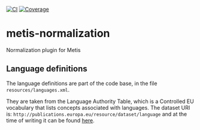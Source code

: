 [![CI](https://github.com/europeana/metis-normalization/actions/workflows/ci.yml/badge.svg)](https://github.com/europeana/metis-normalization/actions/workflows/ci.yml)
[![Coverage](https://sonarcloud.io/api/project_badges/measure?project=europeana_metis-normalization&metric=coverage)](https://sonarcloud.io/summary/new_code?id=europeana_metis-normalization)

# metis-normalization
Normalization plugin for Metis

## Language definitions
The language definitions are part of the code base, in the file `resources/languages.xml`. 

They are taken from the Language Authority Table, which is a Controlled EU vocabulary that lists
concepts associated with languages. The dataset URI is: `http://publications.europa.eu/resource/dataset/language` 
and at the time of writing it can be found 
[here](https://op.europa.eu/en/web/eu-vocabularies/dataset/-/resource?uri=http://publications.europa.eu/resource/dataset/language).
